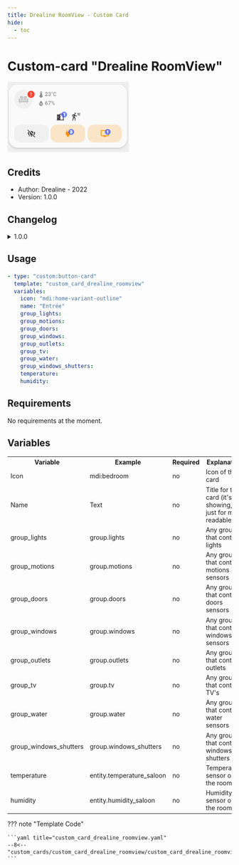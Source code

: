 ```yaml
---
title: Drealine RoomView - Custom Card
hide:
  - toc
---
```


<!-- markdownlint-disable MD046 -->

# Custom-card "Drealine RoomView"

![Drealine RoomView 1](../../assets/img/custom_card_drealine_roomview_1.png)

## Credits

- Author: Drealine - 2022
- Version: 1.0.0

## Changelog

<details>
<summary>1.0.0</summary>
Initial release
</details>

## Usage

```yaml
- type: "custom:button-card"
  template: "custom_card_drealine_roomview"
  variables:
    icon: "mdi:home-variant-outline"
    name: "Entrée"
    group_lights:
    group_motions:
    group_doors:
    group_windows:
    group_outlets:
    group_tv:
    group_water:
    group_windows_shutters:
    temperature:
    humidity:
```

## Requirements

No requirements at the moment.

## Variables

<table>
<tr>
<th>Variable</th>
<th>Example</th>
<th>Required</th>
<th>Explanation</th>
</tr>
<tr>
<td>Icon</td>
<td>mdi:bedroom</td>
<td>no</td>
<td>Icon of the card</td>
</tr>
<tr>
<td>Name</td>
<td>Text</td>
<td>no</td>
<td>Title for the card (it's not showing, just for more readable)</td>
</tr>
<tr>
<td>group_lights</td>
<td>group.lights</td>
<td>no</td>
<td>Any groups that contain lights</td>
</tr>
<tr>
<td>group_motions</td>
<td>group.motions</td>
<td>no</td>
<td>Any groups that contain motions sensors</td>
</tr>
<tr>
<td>group_doors</td>
<td>group.doors</td>
<td>no</td>
<td>Any groups that contain doors sensors</td>
</tr>
<tr>
<td>group_windows</td>
<td>group.windows</td>
<td>no</td>
<td>Any groups that contain windows sensors</td>
</tr>
<tr>
<td>group_outlets</td>
<td>group.outlets</td>
<td>no</td>
<td>Any groups that contain outlets</td>
</tr>
<tr>
<td>group_tv</td>
<td>group.tv</td>
<td>no</td>
<td>Any groups that contain TV's</td>
</tr>
<tr>
<td>group_water</td>
<td>group.water</td>
<td>no</td>
<td>Any groups that contain water sensors</td>
</tr>
<tr>
<td>group_windows_shutters</td>
<td>group.windows_shutters</td>
<td>no</td>
<td>Any groups that contain windows shutters</td>
</tr>
<tr>
<td>temperature</td>
<td>entity.temperature_saloon</td>
<td>no</td>
<td>Temperature sensor or the room</td>
</tr>
<tr>
<td>humidity</td>
<td>entity.humidity_saloon</td>
<td>no</td>
<td>Humidity sensor or the room</td>
</tr>
</table>

??? note "Template Code"

    ```yaml title="custom_card_drealine_roomview.yaml"
    --8<-- "custom_cards/custom_card_drealine_roomview/custom_card_drealine_roomview.yaml"
    ```
